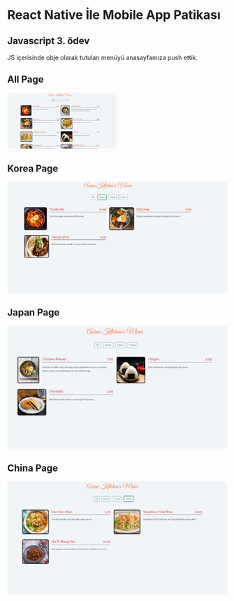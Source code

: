 # React Native İle Mobile App Patikası
## Javascript 3. ödev 

<p>JS içerisinde obje olarak tutulan menüyü anasayfamıza push ettik.</p>

<b>All Page</b>
---
<img  src="ss/All.png" alt="all" width="250" style="max-width:100%" >

<b>Korea Page</b>
---
![korea-png](ss/Korea.png)

<b>Japan Page</b>
---
![japan-png](ss/Japan.png)

<b>China Page</b>
---
![china-png](ss/China.png)